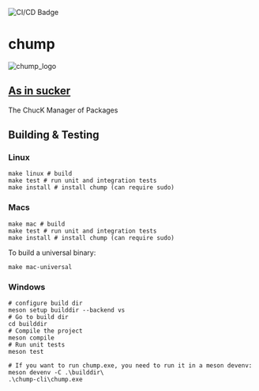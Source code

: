 ![CI/CD Badge](https://github.com/ccrma/chump/actions/workflows/build-unit-tests.yml/badge.svg)

# chump

![chump_logo](https://github.com/user-attachments/assets/6e0b9c20-de6b-4854-9e41-2285f1c24ca1)

## [As in sucker](https://www.merriam-webster.com/thesaurus/chump)

The ChucK Manager of Packages

## Building & Testing

### Linux
```
make linux # build
make test # run unit and integration tests
make install # install chump (can require sudo)
```

### Macs
```
make mac # build
make test # run unit and integration tests
make install # install chump (can require sudo)
```

To build a universal binary:
```
make mac-universal
```

### Windows
```
# configure build dir
meson setup builddir --backend vs
# Go to build dir
cd builddir
# Compile the project
meson compile
# Run unit tests
meson test

# If you want to run chump.exe, you need to run it in a meson devenv:
meson devenv -C .\builddir\
.\chump-cli\chump.exe

```
